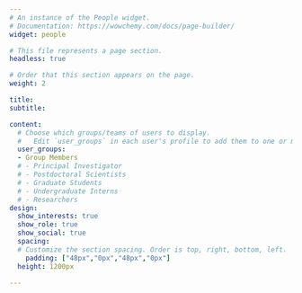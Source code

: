 ```yaml
---
# An instance of the People widget.
# Documentation: https://wowchemy.com/docs/page-builder/
widget: people

# This file represents a page section.
headless: true

# Order that this section appears on the page.
weight: 2

title: 
subtitle: 

content:
  # Choose which groups/teams of users to display.
  #   Edit `user_groups` in each user's profile to add them to one or more of these groups.
  user_groups:
  - Group Members
  # - Principal Investigator
  # - Postdoctoral Scientists
  # - Graduate Students
  # - Undergraduate Interns
  # - Researchers
design:
  show_interests: true
  show_role: true
  show_social: true
  spacing:
  # Customize the section spacing. Order is top, right, bottom, left.
    padding: ["48px","0px","48px","0px"]
  height: 1200px
  
---
```

